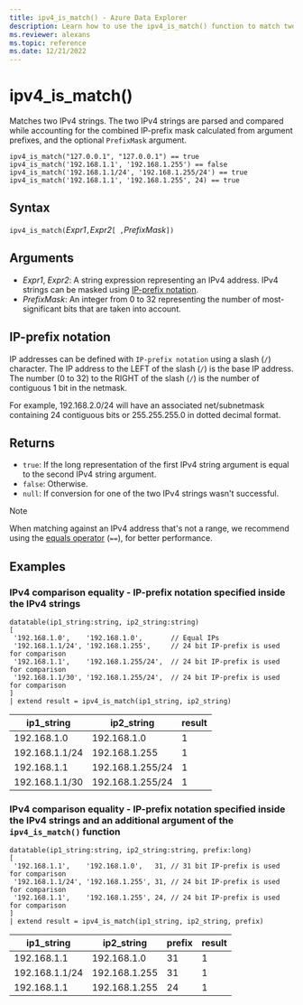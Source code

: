 ```yaml
---
title: ipv4_is_match() - Azure Data Explorer
description: Learn how to use the ipv4_is_match() function to match two IPv4 strings.
ms.reviewer: alexans
ms.topic: reference
ms.date: 12/21/2022
---
```

# ipv4_is_match()

Matches two IPv4 strings. The two IPv4 strings are parsed and compared while accounting for the combined IP-prefix mask calculated from argument prefixes, and the optional `PrefixMask` argument.

```kusto
ipv4_is_match("127.0.0.1", "127.0.0.1") == true
ipv4_is_match('192.168.1.1', '192.168.1.255') == false
ipv4_is_match('192.168.1.1/24', '192.168.1.255/24') == true
ipv4_is_match('192.168.1.1', '192.168.1.255', 24) == true
```

## Syntax

`ipv4_is_match(`*Expr1*`,`*Expr2*`[ ,`*PrefixMask*`])`

## Arguments

* *Expr1*, *Expr2*: A string expression representing an IPv4 address. IPv4 strings can be masked using [IP-prefix notation](#ip-prefix-notation).
* *PrefixMask*: An integer from 0 to 32 representing the number of most-significant bits that are taken into account.

## IP-prefix notation

IP addresses can be defined with `IP-prefix notation` using a slash (`/`) character. The IP address to the LEFT of the slash (`/`) is the base IP address. The number (0 to 32) to the RIGHT of the slash (`/`) is the number of contiguous 1 bit in the netmask.

For example, 192.168.2.0/24 will have an associated net/subnetmask containing 24 contiguous bits or 255.255.255.0 in dotted decimal format.

## Returns

* `true`: If the long representation of the first IPv4 string argument is equal to the second IPv4 string argument.
* `false`: Otherwise.
* `null`: If conversion for one of the two IPv4 strings wasn't successful.

>[!NOTE]
> When matching against an IPv4 address that's not a range, we recommend using the [equals operator](equals-cs-operator.md) (`==`), for better performance.

## Examples

### IPv4 comparison equality - IP-prefix notation specified inside the IPv4 strings

<!-- csl: https://help.kusto.windows.net/Samples -->
```kusto
datatable(ip1_string:string, ip2_string:string)
[
 '192.168.1.0',    '192.168.1.0',       // Equal IPs
 '192.168.1.1/24', '192.168.1.255',     // 24 bit IP-prefix is used for comparison
 '192.168.1.1',    '192.168.1.255/24',  // 24 bit IP-prefix is used for comparison
 '192.168.1.1/30', '192.168.1.255/24',  // 24 bit IP-prefix is used for comparison
]
| extend result = ipv4_is_match(ip1_string, ip2_string)
```

|ip1_string|ip2_string|result|
|---|---|---|
|192.168.1.0|192.168.1.0|1|
|192.168.1.1/24|192.168.1.255|1|
|192.168.1.1|192.168.1.255/24|1|
|192.168.1.1/30|192.168.1.255/24|1|

### IPv4 comparison equality - IP-prefix notation specified inside the IPv4 strings and an additional argument of the `ipv4_is_match()` function

<!-- csl: https://help.kusto.windows.net/Samples -->
```kusto
datatable(ip1_string:string, ip2_string:string, prefix:long)
[
 '192.168.1.1',    '192.168.1.0',   31, // 31 bit IP-prefix is used for comparison
 '192.168.1.1/24', '192.168.1.255', 31, // 24 bit IP-prefix is used for comparison
 '192.168.1.1',    '192.168.1.255', 24, // 24 bit IP-prefix is used for comparison
]
| extend result = ipv4_is_match(ip1_string, ip2_string, prefix)
```

|ip1_string|ip2_string|prefix|result|
|---|---|---|---|
|192.168.1.1|192.168.1.0|31|1|
|192.168.1.1/24|192.168.1.255|31|1|
|192.168.1.1|192.168.1.255|24|1|
